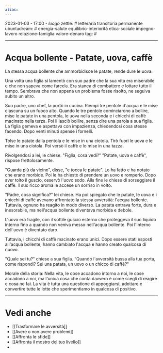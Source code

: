 ```yaml
---
alias: 
---
```

2023-01-03 - 17:00 - *luogo*
zettle: # letteraria transitoria permanente
ubuntudream: # energia-salute equilibrio-interiorità etica-sociale impegno-lavoro relazione-famiglia valore-denaro 
tag: #

---
# Acqua bollente - Patate, uova, caffè
La stessa acqua bollente che ammorbidisce le patate, rende dure le uova.

Una volta una figlia si lamentò con suo padre che la sua vita era miserabile e che non sapeva come farcela. Era stanca di combattere e lottare tutto il tempo. Sembrava che non appena un problema fosse risolto, ne seguiva subito un altro.

Suo padre, uno chef, la portò in cucina. Riempì tre pentole d'acqua e le mise ciascuna su un fuoco alto. Quando le tre pentole cominciarono a bollire, mise le patate in una pentola, le uova nella seconda e i chicchi di caffè macinato nella terza. Poi li lasciò bollire, senza dire una parola a sua figlia. La figlia gemeva e aspettava con impazienza, chiedendosi cosa stesse facendo. Dopo venti minuti spense i fornelli.

Tolse le patate dalla pentola e le mise in una ciotola. Tirò fuori le uova e le mise in una ciotola. Poi versò il caffè e lo mise in una tazza.

Rivolgendosi a lei, le chiese. "Figlia, cosa vedi?"
"Patate, uova e caffè", rispose frettolosamente.

"Guarda più da vicino", disse, "e tocca le patate". Lo ha fatto e ha notato che erano morbide.
Poi le ha chiesto di prendere un uovo e romperlo. Dopo aver tolto il guscio, osservò l'uovo sodo.
Alla fine le chiese di sorseggiare il caffè. Il suo ricco aroma le accese un sorriso in volto.

"Padre, cosa significa?" lei chiese.
Ha poi spiegato che le patate, le uova e i chicchi di caffè avevano affrontato la stessa avversità: l'acqua bollente. Tuttavia, ognuno ha reagito in modo diverso. La patata entrava forte, dura e inesorabile, ma nell'acqua bollente diventava morbida e debole.

L'uovo era fragile, con il sottile guscio esterno che proteggeva il suo liquido interno fino a quando non veniva messo nell'acqua bollente. Poi l'interno dell'uovo è diventato duro.

Tuttavia, i chicchi di caffè macinato erano unici. Dopo essere stati esposti all'acqua bollente, hanno cambiato l'acqua e hanno creato qualcosa di nuovo.

"Quale sei tu?" chiese a sua figlia.
“Quando l'avversità bussa alla tua porta, come rispondi? Sei una patata, un uovo o un chicco di caffè?"

Morale della storia:
Nella vita, le cose accadono intorno a noi, le cose accadono a noi, ma l'unica cosa che conta davvero è come scegli di reagire e cosa ne fai. La vita è tutta una questione di appoggiarsi, adottare e convertire tutte le lotte che sperimentiamo in qualcosa di positivo.



---
# Vedi anche
- [[Trasformare le avversità]]
- [[Avere o non avere problemi]]
- [[Affronta le sfide]]
- [[Affronta il mostro del tuo livello]]
- 